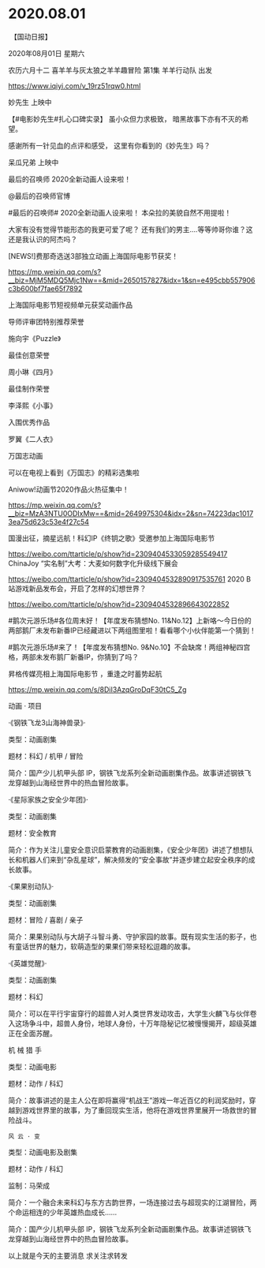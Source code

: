 # 2020.08.01
​
【国动日报】

2020年08月01日  星期六

农历六月十二
 喜羊羊与灰太狼之羊羊趣冒险 第1集 羊羊行动队 出发


https://www.iqiyi.com/v_19rz51rqw0.html

妙先生 上映中

【#电影妙先生#扎心口碑实录】
虽小众但力求极致，
暗黑故事下亦有不灭的希望。

感谢所有一针见血的点评和感受，
这里有你看到的《妙先生》吗？ 

呆瓜兄弟 上映中

最后的召唤师   2020全新动画人设来啦！

@最后的召唤师官博                            

#最后的召唤师#  2020全新动画人设来啦！
本朵拉的美貌自然不用提啦！


大家有没有觉得节能形态的我更可爱了呢？
还有我们的男主....等等帅哥你谁？这还是我认识的阿杰吗？


[NEWS!]费那奇选送3部独立动画上海国际电影节获奖！

https://mp.weixin.qq.com/s?__biz=MjM5MDQ5Mjc1Nw==&mid=2650157827&idx=1&sn=e495cbb557906c3b600bf7fae65f7892

上海国际电影节短视频单元获奖动画作品

导师评审团特别推荐荣誉

施向宇《Puzzle》

最佳创意荣誉

周小琳《四月》

最佳制作荣誉

李泽熙《小事》

入围优秀作品

罗翼《二人衣》

万国志动画

可以在电视上看到《万国志》的精彩选集啦


Aniwow!动画节2020作品火热征集中！

https://mp.weixin.qq.com/s?__biz=MzA3NTU0ODIxMw==&mid=2649975304&idx=2&sn=74223dac10173ea75d623c53e4f27c54  

国漫出征，摘星远航！科幻IP《终钥之歌》受邀参加上海国际电影节

https://weibo.com/ttarticle/p/show?id=2309404533059285549417
ChinaJoy “实名制”大考：大麦如何数字化升级线下展会

https://weibo.com/ttarticle/p/show?id=2309404532890917535761
2020 B站游戏新品发布会，开启了怎样的幻想世界？

https://weibo.com/ttarticle/p/show?id=2309404532896643022852

#鹅次元游乐场#各位周末好！【年度发布猜想No. 11&No.12】上新咯～今日份的两部鹅厂未发布新番IP已经藏进以下两组图里啦！看看哪个小伙伴能第一个猜到！



#鹅次元游乐场#来了！【年度发布猜想No. 9&No.10】不会缺席！两组神秘四宫格，两部未发布鹅厂新番IP，你猜到了吗？  




昇格传媒亮相上海国际电影节 ，重逢之时蓄势起航


https://mp.weixin.qq.com/s/8DiI3AzqGroDqF30tC5_Zg


动画 · 项目


·《钢铁飞龙3山海神兽录》·

类型：动画剧集

题材：科幻 / 机甲 / 冒险

简介：国产少儿机甲头部 IP，钢铁飞龙系列全新动画剧集作品。故事讲述钢铁飞龙穿越到山海经世界中的热血冒险故事。


·《星际家族之安全少年团》·

类型：动画剧集

题材：安全教育

简介：作为关注儿童安全意识启蒙教育的动画剧集，《安全少年团》讲述了想想队长和机器人们来到“杂乱星球”，解决频发的“安全事故”并逐步建立起安全秩序的成长故事。

·《果果别动队》·

类型：动画剧集

题材：冒险 / 喜剧 / 亲子

简介：果果别动队与大胡子斗智斗勇、守护家园的故事。既有现实生活的影子，也有童话世界的魅力，软萌造型的果果们带来轻松逗趣的故事。

·《英雄觉醒》·

类型：动画剧集

题材：科幻

简介：可以在平行宇宙穿行的超兽人对人类世界发动攻击，大学生火麟飞与伙伴卷入这场争斗中，超兽人身份，地球人身份，十万年隐秘记忆被慢慢揭开，超级英雄正在全面苏醒。


   机 械 猎 手


类型：动画电影

题材：动作 / 科幻

简介：故事讲述的是主人公在即将赢得“机战王”游戏一年近百亿的利润奖励时，穿越到游戏世界里的故事，为了重回现实生活，他将在游戏世界里展开一场救世的冒险战斗。


    风 云 · 变


类型：动画电影及剧集

题材：动作 / 科幻

监制：马荣成

简介：一个融合未来科幻与东方古韵世界，一场连接过去与超现实的江湖冒险，两个命运相连的少年英雄热血成长……

简介：国产少儿机甲头部 IP，钢铁飞龙系列全新动画剧集作品。故事讲述钢铁飞龙穿越到山海经世界中的热血冒险故事。

 





 






以上就是今天的主要消息
求关注求转发



